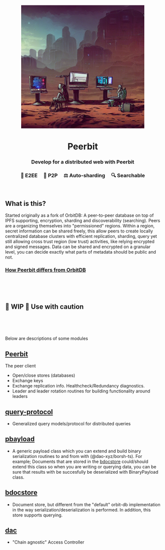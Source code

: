 
<br>
<p align="center">
    <img width="400" src="./peer.png"  alt="Peerbit icon Icon">
</p>

<h1 align="center">
    <strong>
        Peerbit
   </strong>
</h1>

<h3 align="center">
    Develop for a distributed web with Peerbit
</h3>

<h3 align="center">🤫 E2EE &nbsp; &nbsp; 👯 P2P &nbsp; &nbsp; ⚖️ Auto-sharding  &nbsp; &nbsp;  🔍 Searchable</h3>
<br>


## What is this?
Started originally as a fork of OrbitDB: A peer-to-peer database on top of IPFS supporting, encryption, sharding and discoverability (searching). Peers are a organizing themselves into "permissioned" regions. Within a region, secret information can be shared freely, this allow peers to create locally centralized database clusters with efficient replication, sharding, query yet still allowing cross trust region (low trust) activities, like relying encrypted and signed messages. Data can be shared and encrypted on a granular level, you can decide exactly what parts of metadata should be public and not.

### [How Peerbit differs from OrbitDB](./documentation/DIFFERENCE.md)

</br>
</br>
</br>

## 🚧 WIP 🚧  Use with caution

</br>
</br>
</br>

Below are descriptions of some modules

## [Peerbit](./packages/client)
The peer client
- Open/close stores (databases)
- Exchange keys
- Exchange replication info. Healthcheck/Redundancy diagnostics. 
- Leader and leader rotation routines for building functionality around leaders

## [query-protocol](./packages/store/dsearch)
- Generalized query models/protocol for distributed queries

## [pbayload](./packages/utils/bpayload)
- A generic payload class which you can extend and build binary serialization routines to and from with (@dao-xyz/borsh-ts). For example; Documents that are stored in the [bdocstore](./packages/orbit-db-bdocstore) could/should extend this class so when you are writing or querying data, you can be sure that results with be succesfully be deserialized with BinaryPayload class.

## [bdocstore](./packages/store/ddoc)
- Document store, but different from the "default" orbit-db implementation in the way serialization/deserialization is performed. In addition, this store supports querying. 

## [dac](./packages/contract/dynamic-access-controller)
- "Chain agnostic" Access Controller


